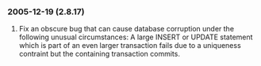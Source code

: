 ### 2005\-12\-19 (2\.8\.17\)

1. Fix an obscure bug that can cause database corruption under the
following unusual circumstances: A large INSERT or UPDATE statement which
is part of an even larger transaction fails due to a uniqueness contraint
but the containing transaction commits.




